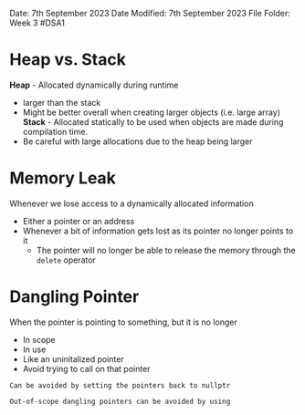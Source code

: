 Date: 7th September 2023
Date Modified: 7th September 2023
File Folder: Week 3
#DSA1

# Heap vs. Stack

**Heap** - Allocated dynamically during runtime
- larger than the stack
- Might be better overall when creating larger objects (i.e. large array)
**Stack** - Allocated statically to be used when  objects are made during compilation time.
- Be careful with large allocations due to the heap being larger

# Memory Leak

Whenever we lose access to a dynamically allocated information
- Either a pointer or an address
- Whenever a bit of information gets lost as its pointer no longer points to it
	- The pointer will no longer be able to release the memory through the `delete` operator

# Dangling Pointer

When the pointer is pointing to something, but it is no longer
- In scope
- In use
- Like an uninitalized pointer
- Avoid trying to call on that pointer

```ad-important
Can be avoided by setting the pointers back to nullptr
```

```ad-note
Out-of-scope dangling pointers can be avoided by using 
```


